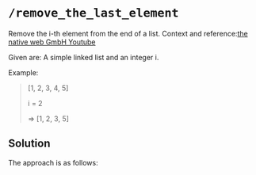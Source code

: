 # `/remove_the_last_element`

Remove the i-th element from the end of a list. Context and reference:[the native web GmbH Youtube](https://www.youtube.com/watch?v=kPR3IWC0Wvc)

Given are: A simple linked list and an integer i.

Example:

> [1, 2, 3, 4, 5]
>
> i = 2
>
> => [1, 2, 3, 5]

## Solution

The approach is as follows:
